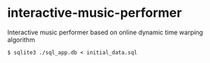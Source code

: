 # interactive-music-performer
Interactive music performer based on online dynamic time warping algorithm

```
$ sqlite3 ./sql_app.db < initial_data.sql
```